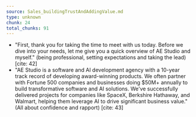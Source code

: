 ```yaml
---
source: Sales_buildingTrustAndAddingValue.md
type: unknown
chunk: 24
total_chunks: 91
---
```


* "First, thank you for taking the time to meet with us today. Before we dive into your needs, let me give you a quick overview of AE Studio and myself." (being professional, setting expectations and taking the lead) [cite: 42]
* "AE Studio is a software and AI development agency with a 10-year track record of developing award-winning products. We often partner with Fortune 500 companies and businesses doing $50M+ annually to build transformative software and AI solutions. We've successfully delivered projects for companies like SpaceX, Berkshire Hathaway, and Walmart, helping them leverage AI to drive significant business value." (All about confidence and rapport) [cite: 43]